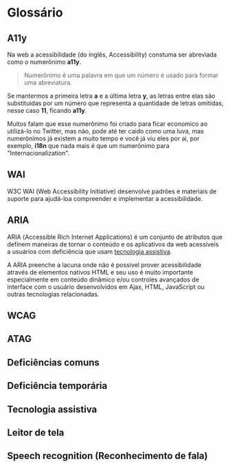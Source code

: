 # Glossário

## A11y
Na web a acessibilidade (do inglês, <span lang="en">Accessibility</span>) constuma ser abreviada como o numerônimo **a11y**. 

> Numerônimo é uma palavra em que um número é usado para formar uma abreviatura.

Se mantermos a primeira letra **a** e a última letra **y**, as letras entre elas são substituidas por um número que representa a quantidade de letras omitidas, nesse caso **11**, ficando **a11y**.

Muitos falam que esse numerônimo foi criado para ficar economico ao utilizá-lo no Twitter, mas não, pode até ter caido como uma luva, mas numerônimos já existem a muito tempo e você já viu eles por ai, por exemplo, **i18n** que nada mais é que um numerônimo para "<span lang="en">Internacionalization</span>".

## WAI
W3C WAI (<span lang="en">Web Accessibility Initiative</span>) desenvolve padrões e materiais de suporte para ajudá-loa compreender e implementar a acessibilidade.  

## ARIA
ARIA (<span lang="en">Accessible Rich Internet Applications</span>) é um conjunto de atributos que definem maneiras de tornar o conteúdo e os aplicativos da web acessíveis a usuários com deficiência que usam [tecnologia assistiva](#tecnologia-assistiva). 

A ARIA preenche a lacuna onde não é possível prover acessibilidade através de elementos nativos HTML e seu uso é muito importante especialmente em conteúdo dinâmico e/ou controles avançados de interface com o usuário desenvolvidos em Ajax, HTML, JavaScript ou outras tecnologias relacionadas.

## WCAG

## ATAG

## Deficiências comuns

## Deficiência temporária

## Tecnologia assistiva

## Leitor de tela

## <span lang="en">Speech recognition</span> (Reconhecimento de fala)